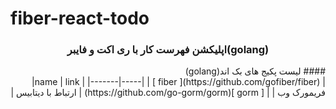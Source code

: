 # fiber-react-todo

<h3 align="center">
اپلیکشن فهرست کار با ری اکت و فایبر(golang)
</h3>

<div align="right" dir="rtl">
   #### لیست پکیج های بک اند(golang)
   <br/>
  | name | link |
  |-------|-----|
  | [ fiber ](https://github.com/gofiber/fiber)| فریمورک وب |
  | [ gorm ](https://github.com/go-gorm/gorm) | ارتباط با دیتابیس |
</div>
